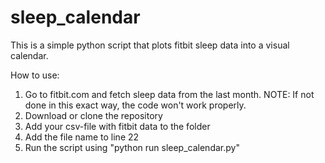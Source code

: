 # sleep_calendar
This is a simple python script that plots fitbit sleep data into a visual calendar.

How to use:
1. Go to fitbit.com and fetch sleep data from the last month. NOTE: If not done in this exact way, the code won't work properly. 
2. Download or clone the repository
3. Add your csv-file with fitbit data to the folder 
4. Add the file name to line 22
5. Run the script using "python run sleep_calendar.py"
